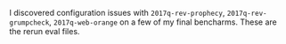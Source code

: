 I discovered configuration issues with `2017q-rev-prophecy`, `2017q-rev-grumpcheck`, `2017q-web-orange` on a few of my final bencharms. These are the rerun eval files.